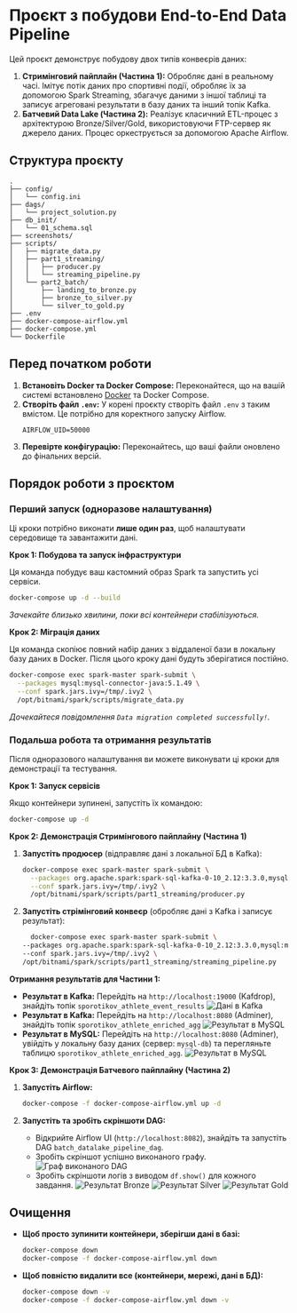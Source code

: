 # Проєкт з побудови End-to-End Data Pipeline

Цей проєкт демонструє побудову двох типів конвеєрів даних:

1.  **Стримінговий пайплайн (Частина 1):** Обробляє дані в реальному часі. Імітує потік даних про спортивні події, обробляє їх за допомогою Spark Streaming, збагачує даними з іншої таблиці та записує агреговані результати в базу даних та інший топік Kafka.
2.  **Батчевий Data Lake (Частина 2):** Реалізує класичний ETL-процес з архітектурою Bronze/Silver/Gold, використовуючи FTP-сервер як джерело даних. Процес оркеструється за допомогою Apache Airflow.

## Структура проєкту

```
.
├── config/
│   └── config.ini
├── dags/
│   └── project_solution.py
├── db_init/
│   └── 01_schema.sql
├── screenshots/
├── scripts/
│   ├── migrate_data.py
│   ├── part1_streaming/
│   │   ├── producer.py
│   │   └── streaming_pipeline.py
│   └── part2_batch/
│       ├── landing_to_bronze.py
│       ├── bronze_to_silver.py
│       └── silver_to_gold.py
├── .env
├── docker-compose-airflow.yml
├── docker-compose.yml
└── Dockerfile
```

## Перед початком роботи

1.  **Встановіть Docker та Docker Compose:** Переконайтеся, що на вашій системі встановлено [Docker](https://www.docker.com/get-started) та Docker Compose.
2.  **Створіть файл `.env`:** У корені проєкту створіть файл `.env` з таким вмістом. Це потрібно для коректного запуску Airflow.
    ```
    AIRFLOW_UID=50000
    ```
3.  **Перевірте конфігурацію:** Переконайтесь, що ваші файли оновлено до фінальних версій.

## Порядок роботи з проєктом

### Перший запуск (одноразове налаштування)

Ці кроки потрібно виконати **лише один раз**, щоб налаштувати середовище та завантажити дані.

**Крок 1: Побудова та запуск інфраструктури**

Ця команда побудує ваш кастомний образ Spark та запустить усі сервіси.

```bash
docker-compose up -d --build
```

*Зачекайте близько хвилини, поки всі контейнери стабілізуються.*

**Крок 2: Міграція даних**

Ця команда скопіює повний набір даних з віддаленої бази в локальну базу даних в Docker. Після цього кроку дані будуть зберігатися постійно.

```bash
docker-compose exec spark-master spark-submit \
  --packages mysql:mysql-connector-java:5.1.49 \
  --conf spark.jars.ivy=/tmp/.ivy2 \
  /opt/bitnami/spark/scripts/migrate_data.py
```

*Дочекайтеся повідомлення `Data migration completed successfully!`.*

### Подальша робота та отримання результатів

Після одноразового налаштування ви можете виконувати ці кроки для демонстрації та тестування.

**Крок 1: Запуск сервісів**

Якщо контейнери зупинені, запустіть їх командою:

```bash
docker-compose up -d
```

**Крок 2: Демонстрація Стримінгового пайплайну (Частина 1)**

1.  **Запустіть продюсер** (відправляє дані з локальної БД в Kafka):
    ```bash
    docker-compose exec spark-master spark-submit \
      --packages org.apache.spark:spark-sql-kafka-0-10_2.12:3.3.0,mysql:mysql-connector-java:5.1.49 \
      --conf spark.jars.ivy=/tmp/.ivy2 \
      /opt/bitnami/spark/scripts/part1_streaming/producer.py
    ```

2.  **Запустіть стрімінговий конвеєр** (обробляє дані з Kafka і записує результат):
      ```bash
        docker-compose exec spark-master spark-submit \
      --packages org.apache.spark:spark-sql-kafka-0-10_2.12:3.3.0,mysql:mysql-connector-java:5.1.49 \
      --conf spark.jars.ivy=/tmp/.ivy2 \
      /opt/bitnami/spark/scripts/part1_streaming/streaming_pipeline.py
      ```

**Отримання результатів для Частини 1:**

* **Результат в Kafka:** Перейдіть на `http://localhost:19000` (Kafdrop), знайдіть топік `sporotikov_athlete_event_results`
    ![Дані в Kafka](screenshots/producer_kafka_output.png)
* **Результат в Kafka:** Перейдіть на `http://localhost:8080` (Adminer), знайдіть топік `sporotikov_athlete_enriched_agg`
    ![Результат в MySQL](screenshots/streaming_pipeline_kafka_output.png)
* **Результат в MySQL:** Перейдіть на `http://localhost:8080` (Adminer), увійдіть у локальну базу даних (сервер: `mysql-db`) та перегляньте таблицю `sporotikov_athlete_enriched_agg`.
    ![Результат в MySQL](screenshots/streaming_pipeline_mysql_output.png)

**Крок 3: Демонстрація Батчевого пайплайну (Частина 2)**

1.  **Запустіть Airflow:**
    ```bash
    docker-compose -f docker-compose-airflow.yml up -d
    ```

2.  **Запустіть та зробіть скріншоти DAG:**
    * Відкрийте Airflow UI (`http://localhost:8082`), знайдіть та запустіть DAG `batch_datalake_pipeline_dag`.
    * Зробіть скріншот успішно виконаного графу.
        ![Граф виконаного DAG](screenshots/batch_dag_graph.png)
    * Зробіть скріншоти логів з виводом `df.show()` для кожного завдання.
        ![Результат Bronze](screenshots/batch_bronze_output.png)
        ![Результат Silver](screenshots/batch_silver_output.png)
        ![Результат Gold](screenshots/batch_gold_output.png)

## Очищення

* **Щоб просто зупинити контейнери, зберігши дані в базі:**
    ```bash
    docker-compose down
    docker-compose -f docker-compose-airflow.yml down
    ```

* **Щоб повністю видалити все (контейнери, мережі, дані в БД):**
    ```bash
    docker-compose down -v
    docker-compose -f docker-compose-airflow.yml down -v
    